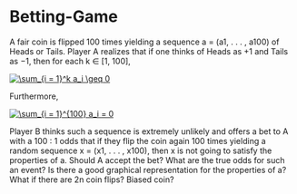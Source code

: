 # Betting-Game
A fair coin is flipped 100 times yielding a sequence a = (a1, . . . , a100) of Heads or Tails. Player
A realizes that if one thinks of Heads as +1 and Tails as −1, then for each k ∈ [1, 100],

<a href="https://www.codecogs.com/eqnedit.php?latex=\sum_{i&space;=&space;1}^k&space;a_i&space;\geq&space;0" target="_blank"><img src="https://latex.codecogs.com/gif.latex?\sum_{i&space;=&space;1}^k&space;a_i&space;\geq&space;0" title="\sum_{i = 1}^k a_i \geq 0" /></a>

Furthermore,

<a href="https://www.codecogs.com/eqnedit.php?latex=\sum_{i&space;=&space;1}^{100}&space;a_i&space;=&space;0" target="_blank"><img src="https://latex.codecogs.com/gif.latex?\sum_{i&space;=&space;1}^{100}&space;a_i&space;=&space;0" title="\sum_{i = 1}^{100} a_i = 0" /></a> 

Player B thinks such a sequence is extremely unlikely and offers
a bet to A with a 100 : 1 odds that if they flip the coin again 100 times yielding a random
sequence x = (x1, . . . , x100), then x is not going to satisfy the properties of a. Should A
accept the bet? What are the true odds for such an event? Is there a good graphical
representation for the properties of a? What if there are 2n coin flips? Biased coin?
